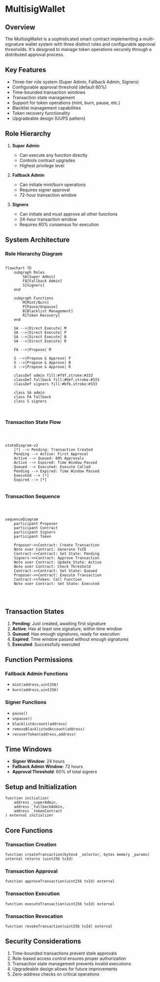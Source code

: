 # MultisigWallet

## Overview

The MultisigWallet is a sophisticated smart contract implementing a multi-signature wallet system with three distinct roles and configurable approval thresholds. It's designed to manage token operations securely through a distributed approval process.

## Key Features

- Three-tier role system (Super Admin, Fallback Admin, Signers)
- Configurable approval threshold (default 60%)
- Time-bounded transaction windows
- Transaction state management
- Support for token operations (mint, burn, pause, etc.)
- Blacklist management capabilities
- Token recovery functionality
- Upgradeable design (UUPS pattern)

## Role Hierarchy

1. **Super Admin**
   - Can execute any function directly
   - Controls contract upgrades
   - Highest privilege level

2. **Fallback Admin**
   - Can initiate mint/burn operations
   - Requires signer approval
   - 72-hour transaction window

3. **Signers**
   - Can initiate and must approve all other functions
   - 24-hour transaction window
   - Requires 60% consensus for execution

## System Architecture

### Role Hierarchy Diagram



```mermaid

flowchart TD
    subgraph Roles
        SA[Super Admin]
        FA[Fallback Admin]
        S[Signers]
    end

    subgraph Functions
        M[Mint/Burn]
        P[Pause/Unpause]
        B[Blacklist Management]
        R[Token Recovery]
    end

    SA -->|Direct Execute| M
    SA -->|Direct Execute| P
    SA -->|Direct Execute| B
    SA -->|Direct Execute| R
    
    FA -->|Propose| M
    
    S -->|Propose & Approve| P
    S -->|Propose & Approve| B
    S -->|Propose & Approve| R

    classDef admin fill:#f9f,stroke:#333
    classDef fallback fill:#bbf,stroke:#333
    classDef signers fill:#bfb,stroke:#333
    
    class SA admin
    class FA fallback
    class S signers



```

### Transaction State Flow


```mermaid



stateDiagram-v2
    [*] --> Pending: Transaction Created
    Pending --> Active: First Approval
    Active --> Queued: 60% Approvals
    Active --> Expired: Time Window Passed
    Queued --> Executed: Execute Called
    Pending --> Expired: Time Window Passed
    Executed --> [*]
    Expired --> [*]


```

### Transaction Sequence


```mermaid



sequenceDiagram
    participant Proposer
    participant Contract
    participant Signers
    participant Token

    Proposer->>Contract: Create Transaction
    Note over Contract: Generate TxID
    Contract->>Contract: Set State: Pending
    Signers->>Contract: Approve Transaction
    Note over Contract: Update State: Active
    Note over Contract: Check Threshold
    Contract->>Contract: Set State: Queued
    Proposer->>Contract: Execute Transaction
    Contract->>Token: Call Function
    Note over Contract: Set State: Executed

  
    
```

## Transaction States

1. **Pending**: Just created, awaiting first signature
2. **Active**: Has at least one signature, within time window
3. **Queued**: Has enough signatures, ready for execution
4. **Expired**: Time window passed without enough signatures
5. **Executed**: Successfully executed

## Function Permissions

### Fallback Admin Functions
- `mint(address,uint256)`
- `burn(address,uint256)`

### Signer Functions
- `pause()`
- `unpause()`
- `blacklistAccount(address)`
- `removeBlacklistedAccount(address)`
- `recoverToken(address,address)`

## Time Windows

- **Signer Window**: 24 hours
- **Fallback Admin Window**: 72 hours
- **Approval Threshold**: 60% of total signers

## Setup and Initialization

```solidity
function initialize(
    address _superAdmin,
    address _fallbackAdmin,
    address _tokenContract
) external initializer
```

## Core Functions

### Transaction Creation
```solidity
function createTransaction(bytes4 _selector, bytes memory _params) internal returns (uint256 txId)
```

### Transaction Approval
```solidity
function approveTransaction(uint256 txId) external
```

### Transaction Execution
```solidity
function executeTransaction(uint256 txId) external
```

### Transaction Revocation
```solidity
function revokeTransaction(uint256 txId) external
```

## Security Considerations

1. Time-bounded transactions prevent stale approvals
2. Role-based access control ensures proper authorization
3. Transaction state management prevents invalid executions
4. Upgradeable design allows for future improvements
5. Zero-address checks on critical operations